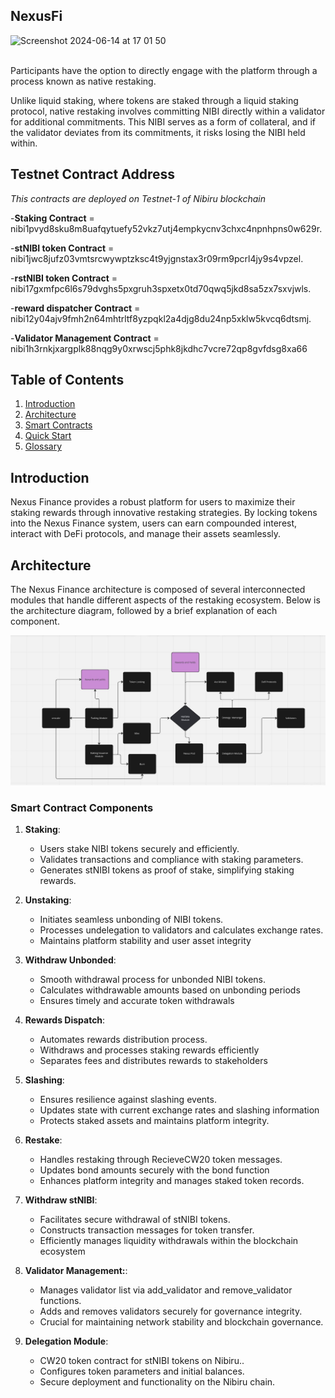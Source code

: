 ## NexusFi
<img width="1680" alt="Screenshot 2024-06-14 at 17 01 50" src="https://github.com/Nexus-Fi/.github/assets/165198082/2d2a76c2-0f1f-4116-9d6d-dce6ca3d3481">
<br> <br>

Participants have the option to directly engage with the platform through a process known as native restaking. 

Unlike liquid staking, where tokens are staked through a liquid staking protocol, native restaking involves committing NIBI directly within a validator for additional commitments. This NIBI serves as a form of collateral, and if the validator deviates from its commitments, it risks losing the NIBI held within.

## Testnet Contract Address 
   *This contracts are deployed on Testnet-1 of Nibiru blockchain*
   
-**Staking Contract** = nibi1pvyd8sku8m8uafqytuefy52vkz7utj4empkycnv3chxc4npnhpns0w629r.

-**stNIBI token Contract** = nibi1jwc8jufz03vmtsrcwywptzksc4t9yjgnstax3r09rm9pcrl4jy9s4vpzel.

-**rstNIBI token Contract** = nibi17gxmfpc6l6s79dvghs5pxgruh3spxetx0td70qwq5jkd8sa5zx7sxvjwls.

-**reward dispatcher Contract** = nibi12y04ajv9fmh2n64mhtrltf8yzpqkl2a4djg8du24np5xklw5kvcq6dtsmj.

-**Validator Management Contract** = nibi1h3rnkjxargplk88nqg9y0xrwscj5phk8jkdhc7vcre72qp8gvfdsg8xa66 


## Table of Contents

1. [Introduction](#introduction)
2. [Architecture](#architecture)
3. [Smart Contracts](#smart-contracts)
4. [Quick Start](#quick-start)
5. [Glossary](#glossary)

## Introduction

Nexus Finance provides a robust platform for users to maximize their staking rewards through innovative restaking strategies. By locking tokens into the Nexus Finance system, users can earn compounded interest, interact with DeFi protocols, and manage their assets seamlessly.

## Architecture

The Nexus Finance architecture is composed of several interconnected modules that handle different aspects of the restaking ecosystem. Below is the architecture diagram, followed by a brief explanation of each component.

![Architecture Diagram](./architecture.jpeg)

### Smart Contract Components 

1. **Staking**: 
   - Users stake NIBI tokens securely and efficiently.
   - Validates transactions and compliance with staking parameters.
   - Generates stNIBI tokens as proof of stake, simplifying staking rewards.

2. **Unstaking**:
   - Initiates seamless unbonding of NIBI tokens.
   - Processes undelegation to validators and calculates exchange rates.
   - Maintains platform stability and user asset integrity

3. **Withdraw Unbonded**:
   - Smooth withdrawal process for unbonded NIBI tokens.
   - Calculates withdrawable amounts based on unbonding periods
   - Ensures timely and accurate token withdrawals

4. **Rewards Dispatch**:
   - Automates rewards distribution process.
   - Withdraws and processes staking rewards efficiently
   - Separates fees and distributes rewards to stakeholders

5. **Slashing**:
   - Ensures resilience against slashing events.
   - Updates state with current exchange rates and slashing information
   - Protects staked assets and maintains platform integrity.

6. **Restake**:
   - Handles restaking through RecieveCW20 token messages.
   - Updates bond amounts securely with the bond function
   - Enhances platform integrity and manages staked token records.

7. **Withdraw stNIBI**:
   - Facilitates secure withdrawal of stNIBI tokens.
   - Constructs transaction messages for token transfer.
   - Efficiently manages liquidity withdrawals within the blockchain ecosystem

8. **Validator Management:**:
   - Manages validator list via add_validator and remove_validator functions.
   - Adds and removes validators securely for governance integrity.
   - Crucial for maintaining network stability and blockchain governance.

9. **Delegation Module**:
   - CW20 token contract for stNIBI tokens on Nibiru..
   - Configures token parameters and initial balances.
   - Secure deployment and functionality on the Nibiru chain.




